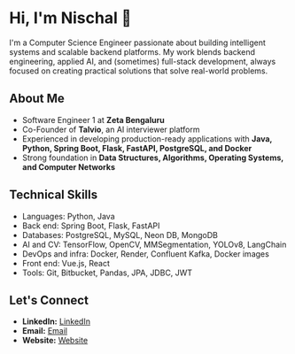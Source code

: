 # Hi, I'm Nischal 👋

I'm a Computer Science Engineer passionate about building intelligent systems and scalable backend platforms. My work blends backend engineering, applied AI, and (sometimes) full-stack development, always focused on creating practical solutions that solve real-world problems.

## About Me
- Software Engineer 1 at **Zeta Bengaluru**
- Co-Founder of **Talvio**, an AI interviewer platform
- Experienced in developing production-ready applications with **Java, Python, Spring Boot, Flask, FastAPI, PostgreSQL, and Docker**
- Strong foundation in **Data Structures, Algorithms, Operating Systems, and Computer Networks**

## Technical Skills
- Languages: Python, Java
- Back end: Spring Boot, Flask, FastAPI
- Databases: PostgreSQL, MySQL, Neon DB, MongoDB
- AI and CV: TensorFlow, OpenCV, MMSegmentation, YOLOv8, LangChain
- DevOps and infra: Docker, Render, Confluent Kafka, Docker images
- Front end: Vue.js, React
- Tools: Git, Bitbucket, Pandas, JPA, JDBC, JWT

## Let's Connect
- **LinkedIn:** [LinkedIn](https://www.linkedin.com/in/nischal-kashyap)
- **Email:** [Email](mailto:nischalkashyap826@gmail.com) 
- **Website:** [Website](https://github.com/nischalkashyap)

<!--
**nischalkashyap56/nischalkashyap56** is a ✨ _special_ ✨ repository because its `README.md` (this file) appears on your GitHub profile.
-->
